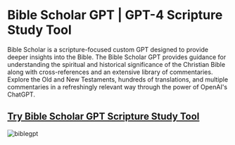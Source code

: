 # Bible Scholar GPT | GPT-4 Scripture Study Tool
Bible Scholar is a scripture-focused custom GPT designed to provide deeper insights into the Bible. The Bible Scholar GPT provides guidance for understanding the spiritual and historical significance of the Christian Bible along with cross-references and an extensive library of commentaries. Explore the Old and New Testaments, hundreds of translations, and multiple commentaries in a refreshingly relevant way through the power of OpenAI's ChatGPT.

## [Try Bible Scholar GPT Scripture Study Tool](https://chat.openai.com/g/g-6JsgCX1ZZ-bible-scholar-in-depth-scripture-study-tool)

![biblegpt](https://github.com/RyanShook/biblegpt/assets/225063/30207b0b-a0fe-443a-818b-30cba0e877df)
